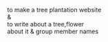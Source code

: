 to make a tree plantation website 
<br>
& <br>
 to write about a tree,flower<br>   about it 
 & group member names
